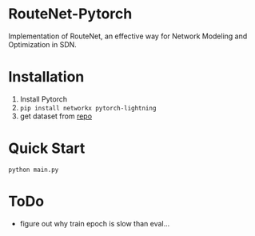 # RouteNet-Pytorch
Implementation of RouteNet, an effective way for Network Modeling and Optimization in SDN.

# Installation
1. Install Pytorch
2. `pip install networkx pytorch-lightning`
3. get dataset from [repo](https://github.com/BNN-UPC/NetworkModelingDatasets/tree/master/datasets_v0)

# Quick Start

```shell
python main.py
```

# ToDo

- figure out why train epoch is slow than eval...